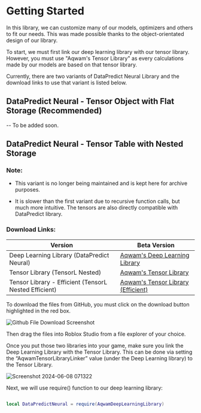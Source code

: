 # Getting Started

In this library, we can customize many of our models, optimizers and others to fit our needs. This was made possible thanks to the object-orientated design of our library.

To start, we must first link our deep learning library with our tensor library. However, you must use "Aqwam's Tensor Library" as every calculations made by our models are based on that tensor library.

Currently, there are two variants of DataPredict Neural Library and the download links to use that variant is listed below.

## DataPredict Neural - Tensor Object with Flat Storage (Recommended)

-- To be added soon.

## DataPredict Neural - Tensor Table with Nested Storage

### Note: 

* This variant is no longer being maintained and is kept here for archive purposes.

* It is slower than the first variant due to recursive function calls, but much more intuitive. The tensors are also directly compatible with DataPredict library.

### Download Links:

| Version                                                   | Beta Version                                                                                                                                                                                            |
|-----------------------------------------------------------|---------------------------------------------------------------------------------------------------------------------------------------------------------------------------------------------------------|
| Deep Learning Library (DataPredict Neural)                | [Aqwam's Deep Learning Library](https://github.com/AqwamCreates/DataPredict-Neural/blob/main/module_scripts/TensorL_Table_Nested/AqwamDeepLearningLibrary_TensorLTableNested.rbxm)                      |
| Tensor Library (TensorL Nested)                           | [Aqwam's Tensor Library](https://github.com/AqwamCreates/TensorL/blob/main/TensorL_Table_Nested.lua)                                                                                                    |
| Tensor Library - Efficient (TensorL Nested Efficient)     | [Aqwam's Tensor Library (Efficient)](https://github.com/AqwamCreates/TensorL/blob/main/TensorL_Table_Nested_Efficient.lua)                                                                              |

To download the files from GitHub, you must click on the download button highlighted in the red box.

![Github File Download Screenshot](https://github.com/AqwamCreates/DataPredict/assets/67371914/b921d568-81b9-4f47-8a96-e0ab0316a4fe)

Then drag the files into Roblox Studio from a file explorer of your choice.

Once you put those two libraries into your game, make sure you link the Deep Learning Library with the Tensor Library. This can be done via setting the “AqwamTensorLibraryLinker” value (under the Deep Learning library) to the Tensor Library.

![Screenshot 2024-06-08 071322](https://github.com/AqwamCreates/DataPredict-Neural/assets/67371914/c4ccb9b9-4c02-4708-bffd-5959e73d99f0)

Next, we will use require() function to our deep learning library:

```lua

local DataPredictNeural = require(AqwamDeepLearningLibrary) 

```
